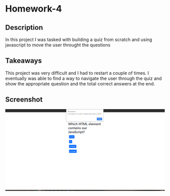 # Homework-4



## Description
In this project I was tasked with building a quiz from scratch and using javascript to move the user throught the questions


## Takeaways
This project was very difficult and I had to restart a couple of times. I eventually was able to find a way to navigate the user through the  quiz and show the appropriate question and the total correct answers at the end.

## Screenshot
![Quiz screenshot](capture.png)
